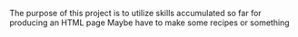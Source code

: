 The purpose of this project is to utilize skills accumulated so far for producing an HTML page
Maybe have to make some recipes or something